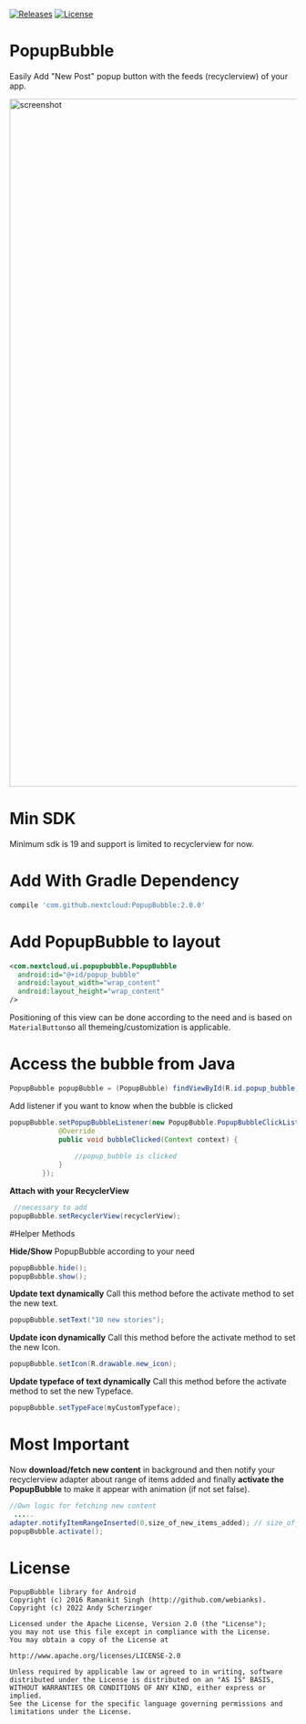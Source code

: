 [![Releases](https://img.shields.io/github/release/nextcloud/PopupBubble.svg)](https://github.com/nextcloud/PopupBubble/releases/latest)
[![License](https://img.shields.io/badge/License-Apache--2.0-brightgreen.svg)](https://github.com/nextcloud/PopupBubble/blob/master/LICENCE)

# PopupBubble

Easily Add  "New Post" popup button with the feeds (recyclerview) of your app.

<img src="/docs/screenshot1.png" alt="screenshot" height="1206" width="540">

# Min SDK

Minimum sdk is 19 and support is limited to recyclerview for now.

# Add With Gradle Dependency

```groovy
compile 'com.github.nextcloud:PopupBubble:2.0.0'
```

# Add PopupBubble to layout

```xml
<com.nextcloud.ui.popupbubble.PopupBubble
  android:id="@+id/popup_bubble"
  android:layout_width="wrap_content"
  android:layout_height="wrap_content"
/>
```

Positioning of this view can be done according to the need and is based on `MaterialButton`so all themeing/customization is applicable.

# Access the bubble from Java

```java
PopupBubble popupBubble = (PopupBubble) findViewById(R.id.popup_bubble);
```

Add listener if you want to know when the bubble is clicked

```java
popupBubble.setPopupBubbleListener(new PopupBubble.PopupBubbleClickListener() {
            @Override
            public void bubbleClicked(Context context) {
  
                //popup_bubble is clicked  
            }
        });
```
**Attach with your RecyclerView**
```java
 //necessary to add
popupBubble.setRecyclerView(recyclerView);
```

#Helper Methods

**Hide/Show** PopupBubble according to your need

```java
popupBubble.hide();
popupBubble.show();
```

**Update text dynamically**
Call this method before the activate method to set the new text.

```java
popupBubble.setText("10 new stories");
```

**Update icon dynamically**
Call this method before the activate method to set the new Icon.

```java
popupBubble.setIcon(R.drawable.new_icon);
```

**Update typeface of text dynamically**
Call this method before the activate method to set the new Typeface.

```java
popupBubble.setTypeFace(myCustomTypeface);
```

# Most Important

Now <b>download/fetch new content</b> in background and then notify your recyclerview adapter about range of items added and finally <b>activate the PopupBubble</b> to make it appear with animation (if not set false).

```java
//Own logic for fetching new content
 .....      
adapter.notifyItemRangeInserted(0,size_of_new_items_added); // size_of_new_items_added = 10 if 10 new items are added.
popupBubble.activate(); 
```

# License

```
PopupBubble library for Android
Copyright (c) 2016 Ramankit Singh (http://github.com/webianks).
Copyright (c) 2022 Andy Scherzinger

Licensed under the Apache License, Version 2.0 (the "License");
you may not use this file except in compliance with the License.
You may obtain a copy of the License at

http://www.apache.org/licenses/LICENSE-2.0

Unless required by applicable law or agreed to in writing, software
distributed under the License is distributed on an "AS IS" BASIS,
WITHOUT WARRANTIES OR CONDITIONS OF ANY KIND, either express or implied.
See the License for the specific language governing permissions and
limitations under the License.
```
